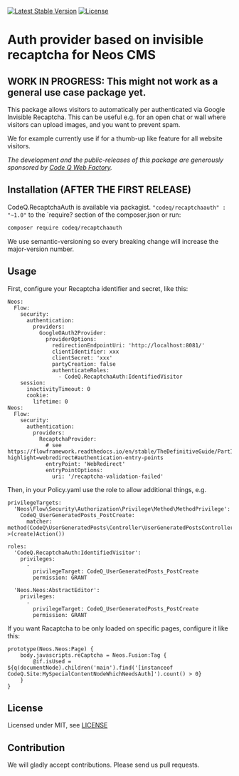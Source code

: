 [![Latest Stable Version](https://poser.pugx.org/codeq/recaptchaauth/v/stable)](https://packagist.org/packages/codeq/recaptchaauth)
[![License](https://poser.pugx.org/codeq/recaptchaauth/license)](LICENSE)

# Auth provider based on invisible recaptcha for Neos CMS

## WORK IN PROGRESS: This might not work as a general use case package yet.

This package allows visitors to automatically per authenticated via Google Invisible Recaptcha. This can be useful e.g.
for an open chat or wall where visitors can upload images, and you want to prevent spam.

We for example currently use if for a thumb-up like feature for all website visitors.

*The development and the public-releases of this package are generously sponsored by [Code Q Web Factory](http://codeq.at).*

## Installation (AFTER THE FIRST RELEASE)

CodeQ.RecaptchaAuth is available via packagist. `"codeq/recaptchaauth" : "~1.0"` to the `require? section of the
composer.json or run:

```bash
composer require codeq/recaptchaauth
```

We use semantic-versioning so every breaking change will increase the major-version number.

## Usage

First, configure your Recaptcha identifier and secret, like this:

```
Neos:
  Flow:
    security:
      authentication:
        providers:
          GoogleOAuth2Provider:
            providerOptions:
              redirectionEndpointUri: 'http://localhost:8081/'
              clientIdentifier: xxx
              clientSecret: 'xxx'
              partyCreation: false
              authenticateRoles:
                - CodeQ.RecaptchaAuth:IdentifiedVisitor
    session:
      inactivityTimeout: 0
      cookie:
        lifetime: 0
Neos:
  Flow:
    security:
      authentication:
        providers:
          RecaptchaProvider:
            # see https://flowframework.readthedocs.io/en/stable/TheDefinitiveGuide/PartIII/Security.html?highlight=webredirect#authentication-entry-points
            entryPoint: 'WebRedirect'
            entryPointOptions:
              uri: '/recaptcha-validation-failed'
```

Then, in your Policy.yaml use the role to allow additional things, e.g.

```
privilegeTargets:
  'Neos\Flow\Security\Authorization\Privilege\Method\MethodPrivilege':
    CodeQ_UserGeneratedPosts_PostCreate:
      matcher: method(CodeQ\UserGeneratedPosts\Controller\UserGeneratedPostsController->(create)Action())

roles:
  'CodeQ.RecaptchaAuth:IdentifiedVisitor':
    privileges:
      -
        privilegeTarget: CodeQ_UserGeneratedPosts_PostCreate
        permission: GRANT

  'Neos.Neos:AbstractEditor':
    privileges:
      -
        privilegeTarget: CodeQ_UserGeneratedPosts_PostCreate
        permission: GRANT

```

If you want Racaptcha to be only loaded on specific pages, configure it like this:

```
prototype(Neos.Neos:Page) {
    body.javascripts.reCaptcha = Neos.Fusion:Tag {
    	@if.isUsed = ${q(documentNode).children('main').find('[instanceof CodeQ.Site:MySpecialContentNodeWhichNeedsAuth]').count() > 0}
    }
}
```

## License

Licensed under MIT, see [LICENSE](LICENSE)

## Contribution

We will gladly accept contributions. Please send us pull requests.

